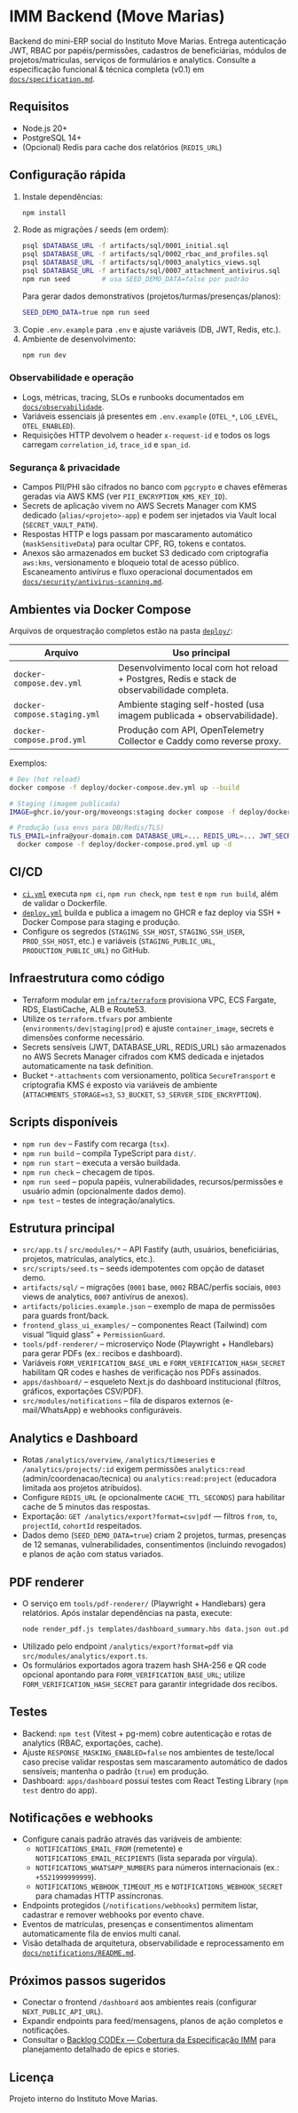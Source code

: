 # IMM Backend (Move Marias)

Backend do mini-ERP social do Instituto Move Marias. Entrega autenticação JWT, RBAC por papéis/permissões, cadastros de beneficiárias, módulos de projetos/matrículas, serviços de formulários e analytics.
Consulte a especificação funcional & técnica completa (v0.1) em [`docs/specification.md`](docs/specification.md).

## Requisitos

- Node.js 20+
- PostgreSQL 14+
- (Opcional) Redis para cache dos relatórios (`REDIS_URL`)

## Configuração rápida

1. Instale dependências:
   ```bash
   npm install
   ```
2. Rode as migrações / seeds (em ordem):
   ```bash
   psql $DATABASE_URL -f artifacts/sql/0001_initial.sql
   psql $DATABASE_URL -f artifacts/sql/0002_rbac_and_profiles.sql
   psql $DATABASE_URL -f artifacts/sql/0003_analytics_views.sql
   psql $DATABASE_URL -f artifacts/sql/0007_attachment_antivirus.sql
   npm run seed        # usa SEED_DEMO_DATA=false por padrão
   ```
   Para gerar dados demonstrativos (projetos/turmas/presenças/planos):
   ```bash
   SEED_DEMO_DATA=true npm run seed
   ```
3. Copie `.env.example` para `.env` e ajuste variáveis (DB, JWT, Redis, etc.).
4. Ambiente de desenvolvimento:
   ```bash
   npm run dev
   ```

### Observabilidade e operação

* Logs, métricas, tracing, SLOs e runbooks documentados em [`docs/observabilidade`](docs/observabilidade/README.md).
* Variáveis essenciais já presentes em `.env.example` (`OTEL_*`, `LOG_LEVEL`, `OTEL_ENABLED`).
* Requisições HTTP devolvem o header `x-request-id` e todos os logs carregam `correlation_id`, `trace_id` e `span_id`.

### Segurança & privacidade

* Campos PII/PHI são cifrados no banco com `pgcrypto` e chaves efêmeras geradas via AWS KMS (ver `PII_ENCRYPTION_KMS_KEY_ID`).
* Secrets de aplicação vivem no AWS Secrets Manager com KMS dedicado (`alias/<projeto>-app`) e podem ser injetados via Vault local (`SECRET_VAULT_PATH`).
* Respostas HTTP e logs passam por mascaramento automático (`maskSensitiveData`) para ocultar CPF, RG, tokens e contatos.
* Anexos são armazenados em bucket S3 dedicado com criptografia `aws:kms`, versionamento e bloqueio total de acesso público. Escaneamento antivírus e fluxo operacional documentados em [`docs/security/antivirus-scanning.md`](docs/security/antivirus-scanning.md).

## Ambientes via Docker Compose

Arquivos de orquestração completos estão na pasta [`deploy/`](deploy/):

| Arquivo                      | Uso principal                                                     |
| ---------------------------- | ----------------------------------------------------------------- |
| `docker-compose.dev.yml`     | Desenvolvimento local com hot reload + Postgres, Redis e stack de observabilidade completa.
| `docker-compose.staging.yml` | Ambiente staging self-hosted (usa imagem publicada + observabilidade).
| `docker-compose.prod.yml`    | Produção com API, OpenTelemetry Collector e Caddy como reverse proxy.

Exemplos:

```bash
# Dev (hot reload)
docker compose -f deploy/docker-compose.dev.yml up --build

# Staging (imagem publicada)
IMAGE=ghcr.io/your-org/moveongs:staging docker compose -f deploy/docker-compose.staging.yml up -d

# Produção (usa envs para DB/Redis/TLS)
TLS_EMAIL=infra@your-domain.com DATABASE_URL=... REDIS_URL=... JWT_SECRET=... \
  docker compose -f deploy/docker-compose.prod.yml up -d
```

## CI/CD

* [`ci.yml`](.github/workflows/ci.yml) executa `npm ci`, `npm run check`, `npm test` e `npm run build`, além de validar o Dockerfile.
* [`deploy.yml`](.github/workflows/deploy.yml) builda e publica a imagem no GHCR e faz deploy via SSH + Docker Compose para staging e produção.
* Configure os segredos (`STAGING_SSH_HOST`, `STAGING_SSH_USER`, `PROD_SSH_HOST`, etc.) e variáveis (`STAGING_PUBLIC_URL`, `PRODUCTION_PUBLIC_URL`) no GitHub.

## Infraestrutura como código

* Terraform modular em [`infra/terraform`](infra/terraform) provisiona VPC, ECS Fargate, RDS, ElastiCache, ALB e Route53.
* Utilize os `terraform.tfvars` por ambiente (`environments/dev|staging|prod`) e ajuste `container_image`, secrets e dimensões conforme necessário.
* Secrets sensíveis (JWT, DATABASE_URL, REDIS_URL) são armazenados no AWS Secrets Manager cifrados com KMS dedicada e injetados automaticamente na task definition.
* Bucket `*-attachments` com versionamento, política `SecureTransport` e criptografia KMS é exposto via variáveis de ambiente (`ATTACHMENTS_STORAGE=s3`, `S3_BUCKET`, `S3_SERVER_SIDE_ENCRYPTION`).

## Scripts disponíveis

- `npm run dev` – Fastify com recarga (`tsx`).
- `npm run build` – compila TypeScript para `dist/`.
- `npm run start` – executa a versão buildada.
- `npm run check` – checagem de tipos.
- `npm run seed` – popula papéis, vulnerabilidades, recursos/permissões e usuário admin (opcionalmente dados demo).
- `npm test` – testes de integração/analytics.

## Estrutura principal

- `src/app.ts` / `src/modules/*` – API Fastify (auth, usuários, beneficiárias, projetos, matrículas, analytics, etc.).
- `src/scripts/seed.ts` – seeds idempotentes com opção de dataset demo.
- `artifacts/sql/` – migrações (`0001` base, `0002` RBAC/perfis sociais, `0003` views de analytics, `0007` antivírus de anexos).
- `artifacts/policies.example.json` – exemplo de mapa de permissões para guards front/back.
- `frontend_glass_ui_examples/` – componentes React (Tailwind) com visual “liquid glass” + `PermissionGuard`.
- `tools/pdf-renderer/` – microserviço Node (Playwright + Handlebars) para gerar PDFs (ex.: recibos e dashboard).
- Variáveis `FORM_VERIFICATION_BASE_URL` e `FORM_VERIFICATION_HASH_SECRET` habilitam QR codes e hashes de verificação nos PDFs assinados.
- `apps/dashboard/` – esqueleto Next.js do dashboard institucional (filtros, gráficos, exportações CSV/PDF).
- `src/modules/notifications` – fila de disparos externos (e-mail/WhatsApp) e webhooks configuráveis.

## Analytics e Dashboard

- Rotas `/analytics/overview`, `/analytics/timeseries` e `/analytics/projects/:id` exigem permissões `analytics:read` (admin/coordenacao/tecnica) ou `analytics:read:project` (educadora limitada aos projetos atribuídos).
- Configure `REDIS_URL` (e opcionalmente `CACHE_TTL_SECONDS`) para habilitar cache de 5 minutos das respostas.
- Exportação: `GET /analytics/export?format=csv|pdf` — filtros `from`, `to`, `projectId`, `cohortId` respeitados.
- Dados demo (`SEED_DEMO_DATA=true`) criam 2 projetos, turmas, presenças de 12 semanas, vulnerabilidades, consentimentos (incluindo revogados) e planos de ação com status variados.

## PDF renderer

- O serviço em `tools/pdf-renderer/` (Playwright + Handlebars) gera relatórios. Após instalar dependências na pasta, execute:
  ```bash
  node render_pdf.js templates/dashboard_summary.hbs data.json out.pdf
  ```
- Utilizado pelo endpoint `/analytics/export?format=pdf` via `src/modules/analytics/export.ts`.
- Os formulários exportados agora trazem hash SHA-256 e QR code opcional apontando para `FORM_VERIFICATION_BASE_URL`; utilize `FORM_VERIFICATION_HASH_SECRET` para garantir integridade dos recibos.

## Testes

- Backend: `npm test` (Vitest + pg-mem) cobre autenticação e rotas de analytics (RBAC, exportações, cache).
- Ajuste `RESPONSE_MASKING_ENABLED=false` nos ambientes de teste/local caso precise validar respostas sem mascaramento automático de dados sensíveis; mantenha o padrão (`true`) em produção.
- Dashboard: `apps/dashboard` possui testes com React Testing Library (`npm test` dentro do app).

## Notificações e webhooks

- Configure canais padrão através das variáveis de ambiente:
  - `NOTIFICATIONS_EMAIL_FROM` (remetente) e `NOTIFICATIONS_EMAIL_RECIPIENTS` (lista separada por vírgula).
  - `NOTIFICATIONS_WHATSAPP_NUMBERS` para números internacionais (ex.: `+5521999999999`).
  - `NOTIFICATIONS_WEBHOOK_TIMEOUT_MS` e `NOTIFICATIONS_WEBHOOK_SECRET` para chamadas HTTP assíncronas.
- Endpoints protegidos (`/notifications/webhooks`) permitem listar, cadastrar e remover webhooks por evento chave.
- Eventos de matrículas, presenças e consentimentos alimentam automaticamente fila de envios multi canal.
- Visão detalhada de arquitetura, observabilidade e reprocessamento em [`docs/notifications/README.md`](docs/notifications/README.md).

## Próximos passos sugeridos

- Conectar o frontend `/dashboard` aos ambientes reais (configurar `NEXT_PUBLIC_API_URL`).
- Expandir endpoints para feed/mensagens, planos de ação completos e notificações.
- Consultar o [Backlog CODEx — Cobertura da Especificação IMM](docs/backlog-codex.md) para planejamento detalhado de epics e stories.

## Licença

Projeto interno do Instituto Move Marias.
